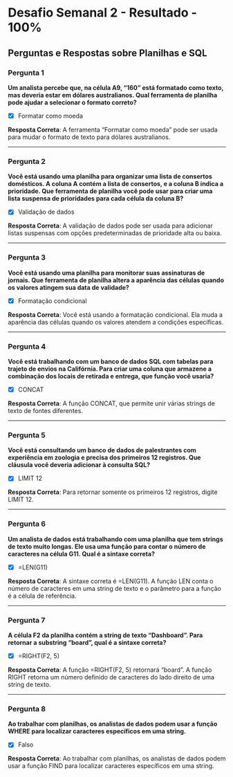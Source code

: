 # Desafio Semanal 2 - Resultado - 100%

## Perguntas e Respostas sobre Planilhas e SQL

### Pergunta 1

**Um analista percebe que, na célula A9, “160” está formatado como texto, mas deveria estar em dólares australianos. Qual ferramenta de planilha pode ajudar a selecionar o formato correto?**

- [x]  Formatar como moeda

**Resposta Correta**: A ferramenta “Formatar como moeda” pode ser usada para mudar o formato de texto para dólares australianos.

---

### Pergunta 2

**Você está usando uma planilha para organizar uma lista de consertos domésticos. A coluna A contém a lista de consertos, e a coluna B indica a prioridade. Que ferramenta de planilha você pode usar para criar uma lista suspensa de prioridades para cada célula da coluna B?**

- [x]  Validação de dados

**Resposta Correta**: A validação de dados pode ser usada para adicionar listas suspensas com opções predeterminadas de prioridade alta ou baixa.

---

### Pergunta 3

**Você está usando uma planilha para monitorar suas assinaturas de jornais. Que ferramenta de planilha altera a aparência das células quando os valores atingem sua data de validade?**

- [x]  Formatação condicional

**Resposta Correta**: Você está usando a formatação condicional. Ela muda a aparência das células quando os valores atendem a condições específicas.

---

### Pergunta 4

**Você está trabalhando com um banco de dados SQL com tabelas para trajeto de envios na Califórnia. Para criar uma coluna que armazene a combinação dos locais de retirada e entrega, que função você usaria?**

- [x]  CONCAT

**Resposta Correta**: A função CONCAT, que permite unir várias strings de texto de fontes diferentes.

---

### Pergunta 5

**Você está consultando um banco de dados de palestrantes com experiência em zoologia e precisa dos primeiros 12 registros. Que cláusula você deveria adicionar à consulta SQL?**

- [x]  LIMIT 12

**Resposta Correta**: Para retornar somente os primeiros 12 registros, digite LIMIT 12.

---

### Pergunta 6

**Um analista de dados está trabalhando com uma planilha que tem strings de texto muito longas. Ele usa uma função para contar o número de caracteres na célula G11. Qual é a sintaxe correta?**

- [x]  =LEN(G11)

**Resposta Correta**: A sintaxe correta é =LEN(G11). A função LEN conta o número de caracteres em uma string de texto e o parâmetro para a função é a célula de referência.

---

### Pergunta 7

**A célula F2 da planilha contém a string de texto “Dashboard”. Para retornar a substring “board”, qual é a sintaxe correta?**

- [x]  =RIGHT(F2, 5)

**Resposta Correta**: A função =RIGHT(F2, 5) retornará “board”. A função RIGHT retorna um número definido de caracteres do lado direito de uma string de texto.

---

### Pergunta 8

**Ao trabalhar com planilhas, os analistas de dados podem usar a função WHERE para localizar caracteres específicos em uma string.**

- [x]  Falso

**Resposta Correta**: Ao trabalhar com planilhas, os analistas de dados podem usar a função FIND para localizar caracteres específicos em uma string.

